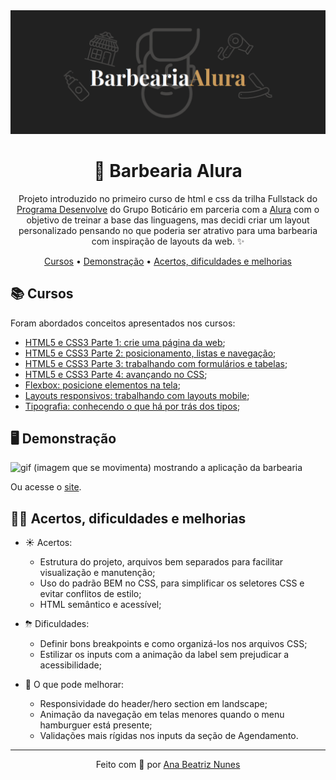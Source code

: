 <img src="./assets/readme/barbearia-alura-banner.png" alt="banner da Barbearia Alura">
<h1 align="center">💈 Barbearia Alura</h1>

<p align="center">
  Projeto introduzido no primeiro curso de html e css da trilha Fullstack do 
  <a href="https://desenvolve.grupoboticario.com.br/">Programa Desenvolve</a> 
  do Grupo Boticário em parceria com a 
  <a href="https://www.alura.com.br/">Alura</a> 
  com o objetivo de treinar a base das linguagens, mas decidi criar um 
  layout personalizado pensando no que poderia ser atrativo para uma barbearia com 
  inspiração de layouts da web. ✨
</p>

<p align="center">
 <a href="#books-cursos">Cursos</a> • 
 <a href="#desktop_computer-demonstração">Demonstração</a> •
 <a href="#woman_technologist-acertos-dificuldades-e-melhorias">
  Acertos, dificuldades e melhorias
 </a>
</p>

## :books: Cursos

Foram abordados conceitos apresentados nos cursos:

- [HTML5 e CSS3 Parte 1: crie uma página da web](https://cursos.alura.com.br/course/html5-css3-primeiros-passos);
- [HTML5 e CSS3 Parte 2: posicionamento, listas e navegação](https://cursos.alura.com.br/course/html5-css3-posicionamento-listas-navegacao);
- [HTML5 e CSS3 Parte 3: trabalhando com formulários e tabelas](https://cursos.alura.com.br/course/html5-css3-formularios-tabelas);
- [HTML5 e CSS3 Parte 4: avançando no CSS](https://cursos.alura.com.br/course/html5-css3-avancando-css);
- [Flexbox: posicione elementos na tela](https://cursos.alura.com.br/course/posicione-elementos-com-flexbox);
- [Layouts responsivos: trabalhando com layouts mobile](https://cursos.alura.com.br/course/mobile-first-layouts-responsivos);
- [Tipografia: conhecendo o que há por trás dos tipos](https://cursos.alura.com.br/course/tipografia-conceito);

## :desktop_computer: Demonstração

<img src="./assets/readme/barbershop-overview.gif" alt="gif (imagem que se movimenta) mostrando a aplicação da barbearia">
<p>Ou acesse o <a href="https://ananuness.github.io/barbearia-alura/">site</a>.</p>

## :woman_technologist: Acertos, dificuldades e melhorias

- ☀️ Acertos: 
  - Estrutura do projeto, arquivos bem separados para facilitar visualização e manutenção;
  - Uso do padrão BEM no CSS, para simplificar os seletores CSS e evitar conflitos de estilo;
  - HTML semântico e acessível;

- ⛈ Dificuldades:
  - Definir bons breakpoints e como organizá-los nos arquivos CSS;
  - Estilizar os inputs com a animação da label sem prejudicar a acessibilidade;

- 🌈 O que pode melhorar:
  - Responsividade do header/hero section em landscape;
  - Animação da navegação em telas menores quando o menu hamburguer está presente;
  - Validações mais rígidas nos inputs da seção de Agendamento.

<hr>

<p align="center">
  Feito com 🤎 por
  <a align="center" href="https://www.linkedin.com/in/ana-beatriz-nunes/">
    Ana Beatriz Nunes
  </a>
</p>
